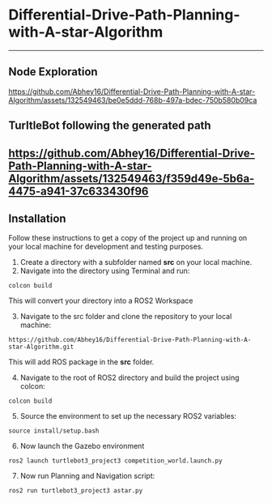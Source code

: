 # Differential-Drive-Path-Planning-with-A-star-Algorithm
---

## Node Exploration

https://github.com/Abhey16/Differential-Drive-Path-Planning-with-A-star-Algorithm/assets/132549463/be0e5ddd-768b-497a-bdec-750b580b09ca

## TurltleBot following the generated path

https://github.com/Abhey16/Differential-Drive-Path-Planning-with-A-star-Algorithm/assets/132549463/f359d49e-5b6a-4475-a941-37c633430f96
---

## Installation

Follow these instructions to get a copy of the project up and running on your local machine for development and testing purposes.
1. Create a directory with a subfolder named **src** on your local machine.
2. Navigate into the directory using Terminal and run:
```
colcon build
```
This will convert your directory into a ROS2 Workspace

3. Navigate to the src folder and clone the repository to your local machine:
```
https://github.com/Abhey16/Differential-Drive-Path-Planning-with-A-star-Algorithm.git
```
This will add ROS package in the **src** folder.

4. Navigate to the root of ROS2 directory and build the project using colcon:
```
colcon build
```
5. Source the environment to set up the necessary ROS2 variables:
```
source install/setup.bash
```
6. Now launch the Gazebo environment
```
ros2 launch turtlebot3_project3 competition_world.launch.py
```
7. Now run Planning and Navigation script:
```
ros2 run turtlebot3_project3 astar.py
```

